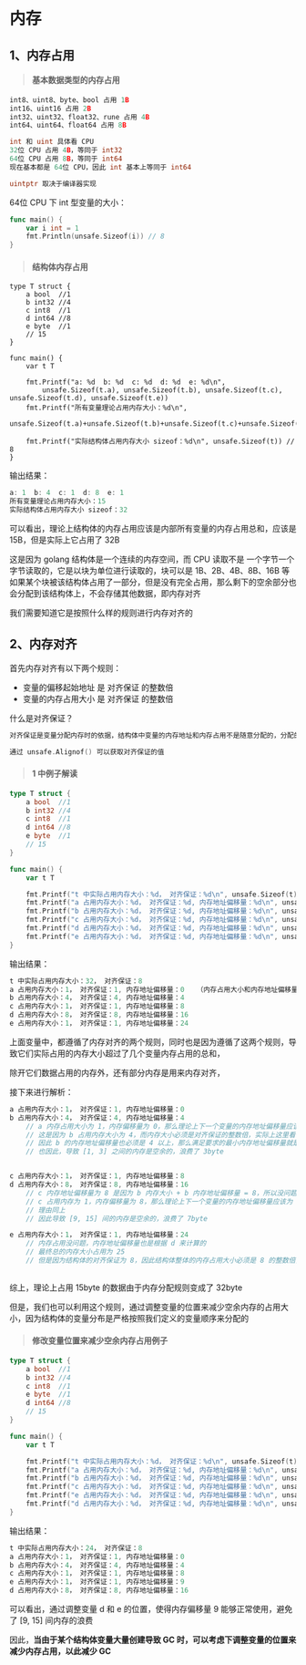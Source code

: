 # 内存



## 1、内存占用

> #### 基本数据类型的内存占用

```go
int8、uint8、byte、bool 占用 1B
int16、uint16 占用 2B
int32、uint32、float32、rune 占用 4B
int64、uint64、float64 占用 8B

int 和 uint 具体看 CPU
32位 CPU 占用 4B，等同于 int32
64位 CPU 占用 8B，等同于 int64
现在基本都是 64位 CPU，因此 int 基本上等同于 int64

uintptr 取决于编译器实现
```



64位 CPU 下 int 型变量的大小：

```go
func main() {
	var i int = 1
	fmt.Println(unsafe.Sizeof(i)) // 8
}
```





> #### 结构体内存占用

```
type T struct {
	a bool  //1
	b int32 //4
	c int8  //1
	d int64 //8
	e byte  //1
	// 15
}

func main() {
	var t T

	fmt.Printf("a: %d  b: %d  c: %d  d: %d  e: %d\n",
		unsafe.Sizeof(t.a), unsafe.Sizeof(t.b), unsafe.Sizeof(t.c), unsafe.Sizeof(t.d), unsafe.Sizeof(t.e))
	fmt.Printf("所有变量理论占用内存大小：%d\n",
		unsafe.Sizeof(t.a)+unsafe.Sizeof(t.b)+unsafe.Sizeof(t.c)+unsafe.Sizeof(t.d)+unsafe.Sizeof(t.e))

	fmt.Printf("实际结构体占用内存大小 sizeof：%d\n", unsafe.Sizeof(t)) // 8
}
```

输出结果：

```go
a: 1  b: 4  c: 1  d: 8  e: 1
所有变量理论占用内存大小：15
实际结构体占用内存大小 sizeof：32
```



可以看出，理论上结构体的内存占用应该是内部所有变量的内存占用总和，应该是 15B，但是实际上它占用了 32B

这是因为 golang 结构体是一个连续的内存空间，而 CPU 读取不是 一个字节一个字节读取的，它是以块为单位进行读取的，块可以是 1B、2B、4B、8B、16B 等如果某个块被该结构体占用了一部分，但是没有完全占用，那么剩下的空余部分也会分配到该结构体上，不会存储其他数据，即内存对齐

我们需要知道它是按照什么样的规则进行内存对齐的



## 2、内存对齐

首先内存对齐有以下两个规则：

- 变量的偏移起始地址 是 对齐保证 的整数倍
- 变量的内存占用大小 是 对齐保证 的整数倍



什么是对齐保证？

```go
对齐保证是变量分配内存时的依据，结构体中变量的内存地址和内存占用不是随意分配的，分配的内存地址是按照对齐保证根据一定规则来进行分配的

通过 unsafe.Alignof() 可以获取对齐保证的值
```



> #### 1 中例子解读

```go
type T struct {
	a bool  //1
	b int32 //4
	c int8  //1
	d int64 //8
	e byte  //1
	// 15
}

func main() {
	var t T

	fmt.Printf("t 中实际占用内存大小：%d， 对齐保证：%d\n", unsafe.Sizeof(t), unsafe.Alignof(t))
	fmt.Printf("a 占用内存大小：%d， 对齐保证：%d, 内存地址偏移量：%d\n", unsafe.Sizeof(t.a), unsafe.Alignof(t.a), unsafe.Offsetof(t.a))
	fmt.Printf("b 占用内存大小：%d， 对齐保证：%d, 内存地址偏移量：%d\n", unsafe.Sizeof(t.b), unsafe.Alignof(t.b), unsafe.Offsetof(t.b))
	fmt.Printf("c 占用内存大小：%d， 对齐保证：%d, 内存地址偏移量：%d\n", unsafe.Sizeof(t.c), unsafe.Alignof(t.c), unsafe.Offsetof(t.c))
	fmt.Printf("d 占用内存大小：%d， 对齐保证：%d, 内存地址偏移量：%d\n", unsafe.Sizeof(t.d), unsafe.Alignof(t.d), unsafe.Offsetof(t.d))
	fmt.Printf("e 占用内存大小：%d， 对齐保证：%d, 内存地址偏移量：%d\n", unsafe.Sizeof(t.e), unsafe.Alignof(t.e), unsafe.Offsetof(t.e))
}
```

输出结果：

```go
t 中实际占用内存大小：32， 对齐保证：8
a 占用内存大小：1， 对齐保证：1, 内存地址偏移量：0	（内存占用大小和内存地址偏移量都是对齐保证的整数倍， 0倍也算）
b 占用内存大小：4， 对齐保证：4, 内存地址偏移量：4
c 占用内存大小：1， 对齐保证：1, 内存地址偏移量：8
d 占用内存大小：8， 对齐保证：8, 内存地址偏移量：16
e 占用内存大小：1， 对齐保证：1, 内存地址偏移量：24
```

上面变量中，都遵循了内存对齐的两个规则，同时也是因为遵循了这两个规则，导致它们实际占用的内存大小超过了几个变量内存占用的总和，

除开它们数据占用的内存外，还有部分内存是用来内存对齐，

接下来进行解析：

```go
a 占用内存大小：1， 对齐保证：1, 内存地址偏移量：0
b 占用内存大小：4， 对齐保证：4, 内存地址偏移量：4
	// a 内存占用大小为 1，内存偏移量为 0，那么理论上下一个变量的内存地址偏移量应该为 1，但实际上 b 的内存地址偏移量为 4
	// 这是因为 b 占用内存大小为 4，而内存大小必须是对齐保证的整数倍，实际上这里看作是反作用，由于内存大小为 4，那么就意味着对齐保证必须是 4 以上
	// 因此 b 的内存地址偏移量也必须是 4 以上，那么满足要求的最小内存地址偏移量就是 4 了，因此 b 的内存地址偏移量不是 1 而是 4
	// 也因此，导致 [1, 3] 之间的内存是空余的，浪费了 3byte


c 占用内存大小：1， 对齐保证：1, 内存地址偏移量：8
d 占用内存大小：8， 对齐保证：8, 内存地址偏移量：16
	// c 内存地址偏移量为 8 是因为 b 内存大小 + b 内存地址偏移量 = 8，所以没问题
	// c 占用内存为 1，内存偏移量为 8，那么理论上下一个变量的内存地址偏移量应该为 9，但实际上 b 的内存地址偏移量为 16
	// 理由同上
	// 因此导致 [9, 15] 间的内存是空余的，浪费了 7byte

e 占用内存大小：1， 对齐保证：1, 内存地址偏移量：24
	// 内存占用没问题，内存地址偏移量也是根据 d 来计算的
	// 最终总的内存大小占用为 25
	// 但是因为结构体的对齐保证为 8，因此结构体整体的内存占用大小必须是 8 的整数倍，因此需要再填充 7byte，变成 32
	
```

综上，理论上占用 15byte 的数据由于内存分配规则变成了 32byte

但是，我们也可以利用这个规则，通过调整变量的位置来减少空余内存的占用大小，因为结构体的变量分布是严格按照我们定义的变量顺序来分配的



> #### 修改变量位置来减少空余内存占用例子

```go
type T struct {
	a bool  //1
	b int32 //4
	c int8  //1
	e byte  //1
	d int64 //8
	// 15
}

func main() {
	var t T

	fmt.Printf("t 中实际占用内存大小：%d， 对齐保证：%d\n", unsafe.Sizeof(t), unsafe.Alignof(t))
	fmt.Printf("a 占用内存大小：%d， 对齐保证：%d, 内存地址偏移量：%d\n", unsafe.Sizeof(t.a), unsafe.Alignof(t.a), unsafe.Offsetof(t.a))
	fmt.Printf("b 占用内存大小：%d， 对齐保证：%d, 内存地址偏移量：%d\n", unsafe.Sizeof(t.b), unsafe.Alignof(t.b), unsafe.Offsetof(t.b))
	fmt.Printf("c 占用内存大小：%d， 对齐保证：%d, 内存地址偏移量：%d\n", unsafe.Sizeof(t.c), unsafe.Alignof(t.c), unsafe.Offsetof(t.c))
	fmt.Printf("e 占用内存大小：%d， 对齐保证：%d, 内存地址偏移量：%d\n", unsafe.Sizeof(t.e), unsafe.Alignof(t.e), unsafe.Offsetof(t.e))
	fmt.Printf("d 占用内存大小：%d， 对齐保证：%d, 内存地址偏移量：%d\n", unsafe.Sizeof(t.d), unsafe.Alignof(t.d), unsafe.Offsetof(t.d))
}
```

输出结果：

```go
t 中实际占用内存大小：24， 对齐保证：8
a 占用内存大小：1， 对齐保证：1, 内存地址偏移量：0
b 占用内存大小：4， 对齐保证：4, 内存地址偏移量：4
c 占用内存大小：1， 对齐保证：1, 内存地址偏移量：8
e 占用内存大小：1， 对齐保证：1, 内存地址偏移量：9
d 占用内存大小：8， 对齐保证：8, 内存地址偏移量：16
```

可以看出，通过调整变量 d 和 e 的位置，使得内存偏移量 9 能够正常使用，避免了 [9, 15] 间内存的浪费

因此，**当由于某个结构体变量大量创建导致 GC 时，可以考虑下调整变量的位置来减少内存占用，以此减少 GC**